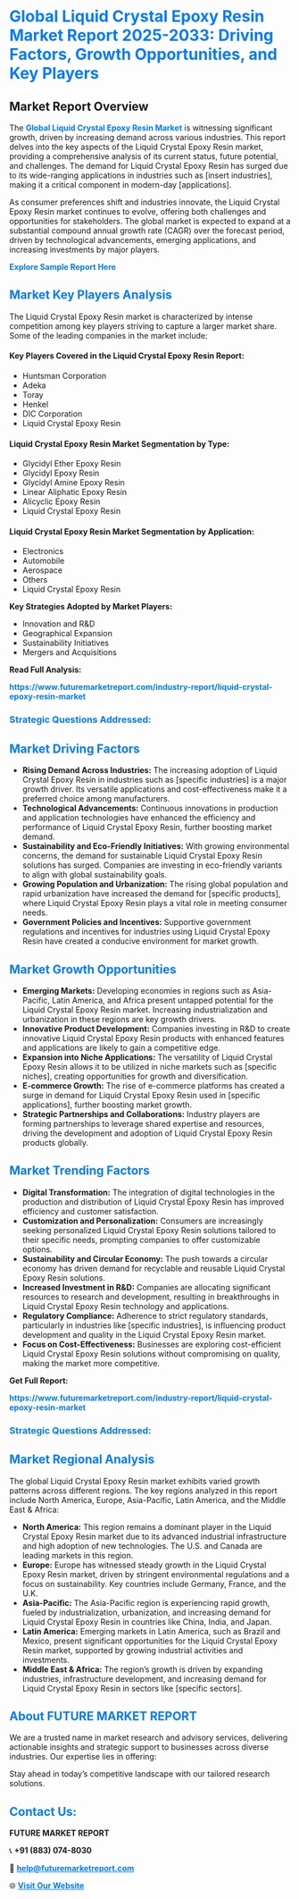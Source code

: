 <h1 style="color: #007BFF;">Global Liquid Crystal Epoxy Resin Market Report 2025-2033: Driving Factors, Growth Opportunities, and Key Players</h1>

<section id="overview">
<h2>Market Report Overview</h2>
<p>The <a href="https://www.futuremarketreport.com/industry-report/liquid-crystal-epoxy-resin-market" style="color: #007BFF; text-decoration: none;"><strong>Global Liquid Crystal Epoxy Resin Market</strong></a> is witnessing significant growth, driven by increasing demand across various industries. This report delves into the key aspects of the Liquid Crystal Epoxy Resin market, providing a comprehensive analysis of its current status, future potential, and challenges. The demand for Liquid Crystal Epoxy Resin has surged due to its wide-ranging applications in industries such as [insert industries], making it a critical component in modern-day [applications].</p>
<p>As consumer preferences shift and industries innovate, the Liquid Crystal Epoxy Resin market continues to evolve, offering both challenges and opportunities for stakeholders. The global market is expected to expand at a substantial compound annual growth rate (CAGR) over the forecast period, driven by technological advancements, emerging applications, and increasing investments by major players.</p>
</section>

<section id="overview">
<p><a href="https://www.futuremarketreport.com/request-sample/reportId=98815" style="color: #007BFF; text-decoration: none;"><strong>Explore Sample Report Here</strong></a></p>
</section>

<section id="key-players">
<h2 style="color: #007BFF;">Market Key Players Analysis</h2>
<p>The Liquid Crystal Epoxy Resin market is characterized by intense competition among key players striving to capture a larger market share. Some of the leading companies in the market include:</p>
<h4>Key Players Covered in the Liquid Crystal Epoxy Resin Report:</h4>
<ul><li>Huntsman Corporation</li><li>Adeka</li><li>Toray</li><li>Henkel</li><li>DIC Corporation</li><li>Liquid Crystal Epoxy Resin</li></ul>
<h4>Liquid Crystal Epoxy Resin Market Segmentation by Type:</h4>
<ul><li>Glycidyl Ether Epoxy Resin</li><li>Glycidyl Epoxy Resin</li><li>Glycidyl Amine Epoxy Resin</li><li>Linear Aliphatic Epoxy Resin</li><li>Alicyclic Epoxy Resin</li><li>Liquid Crystal Epoxy Resin</li></ul>

<h4>Liquid Crystal Epoxy Resin Market Segmentation by Application:</h4>
<ul><li>Electronics</li><li>Automobile</li><li>Aerospace</li><li>Others</li><li>Liquid Crystal Epoxy Resin</li></ul>
<p><strong>Key Strategies Adopted by Market Players:</strong></p>
<ul>
<li>Innovation and R&D</li>
<li>Geographical Expansion</li>
<li>Sustainability Initiatives</li>
<li>Mergers and Acquisitions</li>
</ul>
</section>

<section>
<p><strong>Read Full Analysis: </strong></p><a href="https://www.futuremarketreport.com/industry-report/liquid-crystal-epoxy-resin-market" style="color: #007BFF; text-decoration: none;"><strong>https://www.futuremarketreport.com/industry-report/liquid-crystal-epoxy-resin-market</strong></a>
<h3 style="color: #007BFF;">Strategic Questions Addressed:</h3>
</section>

<section id="driving-factors">
<h2 style="color: #007BFF;">Market Driving Factors</h2>
<ul>
<li><strong>Rising Demand Across Industries:</strong> The increasing adoption of Liquid Crystal Epoxy Resin in industries such as [specific industries] is a major growth driver. Its versatile applications and cost-effectiveness make it a preferred choice among manufacturers.</li>
<li><strong>Technological Advancements:</strong> Continuous innovations in production and application technologies have enhanced the efficiency and performance of Liquid Crystal Epoxy Resin, further boosting market demand.</li>
<li><strong>Sustainability and Eco-Friendly Initiatives:</strong> With growing environmental concerns, the demand for sustainable Liquid Crystal Epoxy Resin solutions has surged. Companies are investing in eco-friendly variants to align with global sustainability goals.</li>
<li><strong>Growing Population and Urbanization:</strong> The rising global population and rapid urbanization have increased the demand for [specific products], where Liquid Crystal Epoxy Resin plays a vital role in meeting consumer needs.</li>
<li><strong>Government Policies and Incentives:</strong> Supportive government regulations and incentives for industries using Liquid Crystal Epoxy Resin have created a conducive environment for market growth.</li>
</ul>
</section>

<section id="growth-opportunities">
<h2 style="color: #007BFF;">Market Growth Opportunities</h2>
<ul>
<li><strong>Emerging Markets:</strong> Developing economies in regions such as Asia-Pacific, Latin America, and Africa present untapped potential for the Liquid Crystal Epoxy Resin market. Increasing industrialization and urbanization in these regions are key growth drivers.</li>
<li><strong>Innovative Product Development:</strong> Companies investing in R&D to create innovative Liquid Crystal Epoxy Resin products with enhanced features and applications are likely to gain a competitive edge.</li>
<li><strong>Expansion into Niche Applications:</strong> The versatility of Liquid Crystal Epoxy Resin allows it to be utilized in niche markets such as [specific niches], creating opportunities for growth and diversification.</li>
<li><strong>E-commerce Growth:</strong> The rise of e-commerce platforms has created a surge in demand for Liquid Crystal Epoxy Resin used in [specific applications], further boosting market growth.</li>
<li><strong>Strategic Partnerships and Collaborations:</strong> Industry players are forming partnerships to leverage shared expertise and resources, driving the development and adoption of Liquid Crystal Epoxy Resin products globally.</li>
</ul>
</section>

<section id="trending-factors">
<h2 style="color: #007BFF;">Market Trending Factors</h2>
<ul>
<li><strong>Digital Transformation:</strong> The integration of digital technologies in the production and distribution of Liquid Crystal Epoxy Resin has improved efficiency and customer satisfaction.</li>
<li><strong>Customization and Personalization:</strong> Consumers are increasingly seeking personalized Liquid Crystal Epoxy Resin solutions tailored to their specific needs, prompting companies to offer customizable options.</li>
<li><strong>Sustainability and Circular Economy:</strong> The push towards a circular economy has driven demand for recyclable and reusable Liquid Crystal Epoxy Resin solutions.</li>
<li><strong>Increased Investment in R&D:</strong> Companies are allocating significant resources to research and development, resulting in breakthroughs in Liquid Crystal Epoxy Resin technology and applications.</li>
<li><strong>Regulatory Compliance:</strong> Adherence to strict regulatory standards, particularly in industries like [specific industries], is influencing product development and quality in the Liquid Crystal Epoxy Resin market.</li>
<li><strong>Focus on Cost-Effectiveness:</strong> Businesses are exploring cost-efficient Liquid Crystal Epoxy Resin solutions without compromising on quality, making the market more competitive.</li>
</ul>
</section>

<section>
<p><strong>Get Full Report: </strong></p><a href="https://www.futuremarketreport.com/industry-report/liquid-crystal-epoxy-resin-market" style="color: #007BFF; text-decoration: none;"><strong>https://www.futuremarketreport.com/industry-report/liquid-crystal-epoxy-resin-market</strong></a>
<h3 style="color: #007BFF;">Strategic Questions Addressed:</h3>
</section>


<section id="regional-analysis">
<h2 style="color: #007BFF;">Market Regional Analysis</h2>
<p>The global Liquid Crystal Epoxy Resin market exhibits varied growth patterns across different regions. The key regions analyzed in this report include North America, Europe, Asia-Pacific, Latin America, and the Middle East & Africa:</p>
<ul>
<li><strong>North America:</strong> This region remains a dominant player in the Liquid Crystal Epoxy Resin market due to its advanced industrial infrastructure and high adoption of new technologies. The U.S. and Canada are leading markets in this region.</li>
<li><strong>Europe:</strong> Europe has witnessed steady growth in the Liquid Crystal Epoxy Resin market, driven by stringent environmental regulations and a focus on sustainability. Key countries include Germany, France, and the U.K.</li>
<li><strong>Asia-Pacific:</strong> The Asia-Pacific region is experiencing rapid growth, fueled by industrialization, urbanization, and increasing demand for Liquid Crystal Epoxy Resin in countries like China, India, and Japan.</li>
<li><strong>Latin America:</strong> Emerging markets in Latin America, such as Brazil and Mexico, present significant opportunities for the Liquid Crystal Epoxy Resin market, supported by growing industrial activities and investments.</li>
<li><strong>Middle East & Africa:</strong> The region’s growth is driven by expanding industries, infrastructure development, and increasing demand for Liquid Crystal Epoxy Resin in sectors like [specific sectors].</li>
</ul>
</section>

<footer>
<h2 style="color: #007BFF;">About FUTURE MARKET REPORT</h2>
<p>We are a trusted name in market research and advisory services, delivering actionable insights and strategic support to businesses across diverse industries. Our expertise lies in offering:</p>

<p>Stay ahead in today’s competitive landscape with our tailored research solutions.</p>

<h2 style="color: #007BFF;">Contact Us:</h2>
<p><strong>FUTURE MARKET REPORT</strong></p>
<p>📞 <strong>+91 (883) 074-8030</strong></p>
<p>📧 <strong><a href="mailto:help@futuremarketreport.com" style="color: #007BFF;">help@futuremarketreport.com</a></strong></p>
<p>🌐 <strong><a href="https://www.futuremarketreport.com/" style="color: #007BFF;">Visit Our Website</a></strong></p>
</footer>